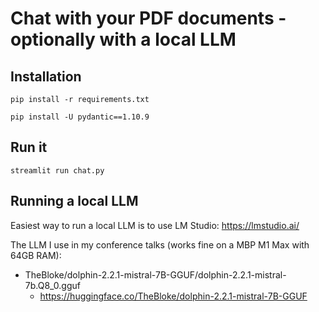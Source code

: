 # Chat with your PDF documents - optionally with a local LLM

## Installation
`pip install -r requirements.txt`

`pip install -U pydantic==1.10.9`

## Run it
`streamlit run chat.py`

## Running a local LLM
Easiest way to run a local LLM is to use LM Studio:
https://lmstudio.ai/

The LLM I use in my conference talks (works fine on a MBP M1 Max with 64GB RAM):
- TheBloke/dolphin-2.2.1-mistral-7B-GGUF/dolphin-2.2.1-mistral-7b.Q8_0.gguf
  - https://huggingface.co/TheBloke/dolphin-2.2.1-mistral-7B-GGUF
